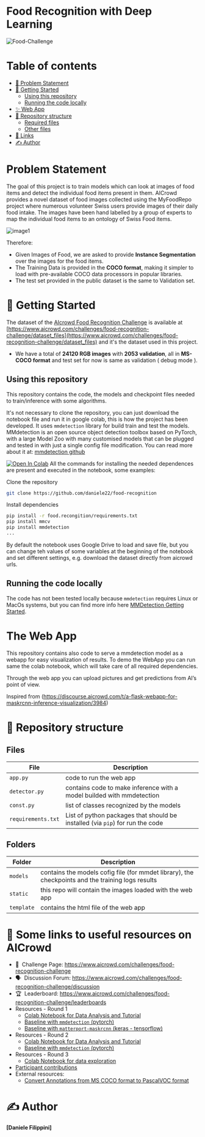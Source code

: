 # Food Recognition with Deep Learning 

![Food-Challenge](https://i.imgur.com/0G3PEc7.png)

# Table of contents
- [🚀 Problem Statement](#-problem-statement)
- [💪 Getting Started](#-getting-started)
  * [Using this repository](#using-this-repository)
  * [Running the code locally](#running-the-code-locally)
- [✨ Web App](#-webapp)
- [🧩 Repository structure](#-repository-structure)
  * [Required files](#required-files)
  * [Other files](#other-files)
- [📎  Links](#-links)
- [✍️ Author](#-author)



# Problem Statement

The goal of this project is to train models which can look at images of food items and detect the individual food items present in them.
AICrowd provides a novel dataset of food images collected using the MyFoodRepo project where numerous volunteer Swiss users provide images of their daily food intake. The images have been hand labelled by a group of experts to map the individual food items to an ontology of Swiss Food items.

![image1](https://i.imgur.com/zS2Nbf0.png)

Therefore:
*   Given Images of Food, we are asked to provide **Instance Segmentation** over the images for the food items.
*   The Training Data is provided in the **COCO format**, making it simpler to load with pre-available COCO data processors in popular libraries.
*   The test set provided in the public dataset is the same to Validation set.

# 💪 Getting Started

The dataset of the [AIcrowd Food Recognition Challenge](https://www.aicrowd.com/challenges/food-recognition-challenge) is available at [https://www.aicrowd.com/challenges/food-recognition-challenge/dataset_files](https://www.aicrowd.com/challenges/food-recognition-challenge/dataset_files) and it's the dataset used in this project.
- We have a total of **24120 RGB images** with **2053 validation**, all in **MS-COCO format** and test set for now is same as validation ( debug mode ). 

## Using this repository
This repository contains the code, the models and checkpoint files needed to train/inference with some algorithms.

It's not necessary to clone the repository, you can just download the notebook file and run it in google colab, this is how the project has been developed. It uses `mmdetection` library for build train and test the models.
MMdetection is an open source object detection toolbox based on PyTorch, with a large Model Zoo with many customised models that can be plugged and tested in with just a single config file modification. You can read more about it at: [mmdetection github](https://github.com/open-mmlab/mmdetection/)

[![Open In Colab](https://colab.research.google.com/assets/colab-badge.svg)](https://colab.research.google.com/github/daniele22/notebbok/FoodRecognition.ipynb)
All the commands for installing the needed dependences are present and executed in the notebook, some examples:

Clone the repository
```bash
git clone https://github.com/daniele22/food-recognition
```

Install dependencies
```bash
pip install -r food.recongition/requirements.txt
pip install mmcv
pip install mmdetection 
...
```

By default the notebook uses Google Drive to load and save file, but you can change teh values of some variables at the beginning of the notebook and set different settings, e.g. download the dataset directly from aicrowd urls.

## Running the code locally

The code has not been tested locally because `mmdetection` requires Linux or MacOs systems, but you can find more info here [MMDetection Getting Started](https://github.com/open-mmlab/mmdetection/blob/master/docs/GETTING_STARTED.md).

# The Web App
This repository contains also code to serve a mmdetection model as a webapp for easy visualization of results. To demo the WebApp you can run same the colab notebook, which will take care of all required dependencies.

Through the web app you can upload pictures and get predictions from AI’s point of view.

Inspired from (https://discourse.aicrowd.com/t/a-flask-webapp-for-maskrcnn-inference-visualization/3984)

# 🧩 Repository structure

## Files

**File** | **Description**
--- | ---
`app.py` | code to run the web app
`detector.py` | contains code to make inference with a model builded with mmdetection
`const.py` | list of classes recognized by the models
`requirements.txt` | List of python packages that should be installed (via `pip`) for run the code

## Folders

**Folder** | **Description**
--- | ---
`models` | contains the models cofig file (for mmdet library), the checkpoints and the training logs results
`static` | this repo will contain the images loaded with the web app
`template` | contains the html file of the web app


# 📎 Some links to useful resources on AICrowd


- 💪 &nbsp;Challenge Page: https://www.aicrowd.com/challenges/food-recognition-challenge
- 🗣️ &nbsp;Discussion Forum: https://www.aicrowd.com/challenges/food-recognition-challenge/discussion
- 🏆 &nbsp;Leaderboard: https://www.aicrowd.com/challenges/food-recognition-challenge/leaderboards
- Resources - Round 1
  * [Colab Notebook for Data Analysis and Tutorial](https://colab.research.google.com/drive/1A5p9GX5X3n6OMtLjfhnH6Oeq13tWNtFO#scrollTo=ok54AWT_VoWV)
  * [Baseline with `mmdetection` (pytorch)](https://gitlab.aicrowd.com/nikhil_rayaprolu/food-pytorch-baseline)
  * [Baseline with `matterport-maskrcnn` (keras - tensorflow)](https://gitlab.aicrowd.com/nikhil_rayaprolu/food-recognition)
- Resources - Round 2
  * [Colab Notebook for Data Analysis and Tutorial](https://colab.research.google.com/drive/1vXdv9quZ7CXO5lLCjhyz3jtejRzDq221)
  * [Baseline with `mmdetection` (pytorch)](https://gitlab.aicrowd.com/nikhil_rayaprolu/food-round2)
- Resources - Round 3
  * [Colab Notebook for data exploration](https://discourse.aicrowd.com/t/detectron2-colab-notebook-from-data-exploration-to-training-the-model/3691)
- [Participant contributions](https://discourse.aicrowd.com/tags/c/food-recognition-challenge/112/explainer)
- External resources:
  * [Convert Annotations from MS COCO format to PascalVOC format](https://github.com/CasiaFan/Dataset_to_VOC_converter/blob/master/anno_coco2voc.py)
  

# ✍️ Author   
**[Daniele Filippini]**
